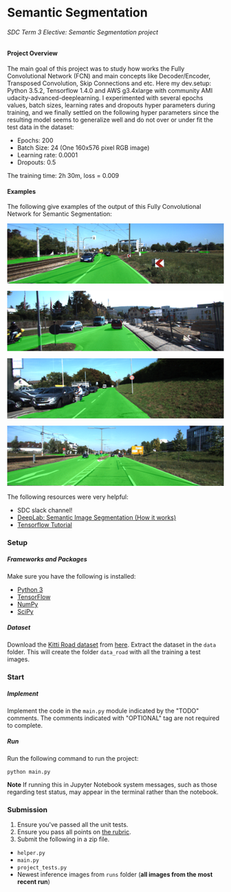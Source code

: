 # Semantic Segmentation
###### SDC Term 3 Elective: Semantic Segmentation project

#### Project Overview

The main goal of this project was to study how works the Fully Convolutional Network (FCN) and main concepts like Decoder/Encoder, Transposed Convolution, Skip Connections and etc.
Here my dev.setup: Python 3.5.2, Tensorflow 1.4.0 and AWS g3.4xlarge with community AMI udacity-advanced-deeplearning. 
I experimented with several epochs values, batch sizes, learning rates and dropouts hyper parameters during training, and we finally settled on the following hyper parameters since the resulting model seems to generalize well and do not over or under fit the test data in the dataset:

* Epochs: 200
* Batch Size: 24 (One 160x576 pixel RGB image)
* Learning rate: 0.0001
* Dropouts: 0.5

The training time: 2h 30m, loss = 0.009

#### Examples

The following give examples of the output of this Fully Convolutional Network for Semantic Segmentation:

![alt text](./examples/um_000003.png)

![alt text](./examples/um_000010.png)

![alt text](./examples/um_000014.png)

![alt text](./examples/umm_000014.png)

The following resources were very helpful:
* SDC slack channel!
* [DeepLab: Semantic Image Segmentation (How it works)](https://www.youtube.com/watch?v=b6jhopSMit8) 
* [Tensorflow Tutorial](http://cv-tricks.com/tensorflow-tutorial/training-convolutional-neural-network-for-image-classification/)


### Setup
##### Frameworks and Packages
Make sure you have the following is installed:
 - [Python 3](https://www.python.org/)
 - [TensorFlow](https://www.tensorflow.org/)
 - [NumPy](http://www.numpy.org/)
 - [SciPy](https://www.scipy.org/)
##### Dataset
Download the [Kitti Road dataset](http://www.cvlibs.net/datasets/kitti/eval_road.php) from [here](http://www.cvlibs.net/download.php?file=data_road.zip).  Extract the dataset in the `data` folder.  This will create the folder `data_road` with all the training a test images.

### Start
##### Implement
Implement the code in the `main.py` module indicated by the "TODO" comments.
The comments indicated with "OPTIONAL" tag are not required to complete.
##### Run
Run the following command to run the project:
```
python main.py
```
**Note** If running this in Jupyter Notebook system messages, such as those regarding test status, may appear in the terminal rather than the notebook.

### Submission
1. Ensure you've passed all the unit tests.
2. Ensure you pass all points on [the rubric](https://review.udacity.com/#!/rubrics/989/view).
3. Submit the following in a zip file.
 - `helper.py`
 - `main.py`
 - `project_tests.py`
 - Newest inference images from `runs` folder  (**all images from the most recent run**)
 
